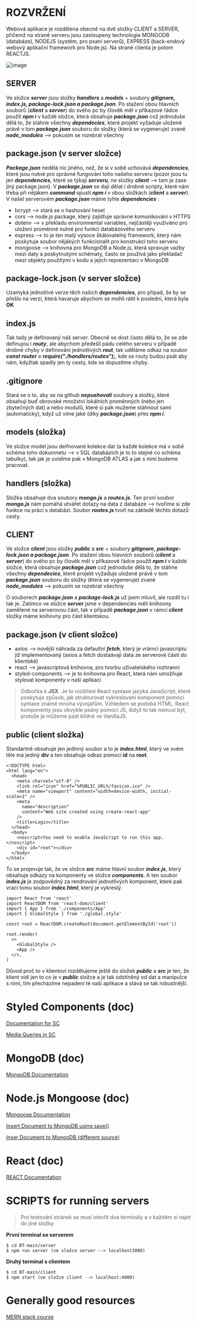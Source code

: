 # ROZVRŽENÍ

Webová aplikace je rozdělena obecně na dvě složky CLIENT a SERVER, přičemž na straně serveru jsou zastoupeny technologie MONGODB (databáze), NODEJS (systém, pro psaní serverů), EXPRESS (back-endový webový aplikační framework pro Node.js). Na straně clienta je potom REACTJS.

![image](https://user-images.githubusercontent.com/47132583/162705186-d9d711df-1f91-47f4-be53-a80b226c1728.png)

## SERVER

Ve složce __*server*__ jsou složky __*handlers*__ a __*models*__ + soubory __*gitignore, index.js, package-lock.json a package.json*__. Po stažení obou hlavních souborů (__*client*__ a __*server*__) do svého pc by člověk měl v příkazové řádce použít __*npm i*__ v každé složce, která obsahuje __*package.json*__ což jednoduše dělá to, že stáhne všechny __*dependecies*__, které projekt vyžaduje uložené právě v tom __*package.json*__ souboru do složky (která se vygeneruje) zvané __*node_modules*__ --> pokusím se rozebrat všechny

**package.json (v server složce)**
--

__*Package.json*__ nedělá nic jiného, než, že si v sobě uchovává __*dependencies*__, které jsou nutné pro správné fungování toho našeho serveru (pozor jsou tu jen  __*dependencies*__, které se týkají __*serveru*__, ne složky __*client*__ --> tam je zase jiný package.json). V __*package.json*__ se dají dělat i drobné scripty, které nám třeba při nějákem __*command*__ spustí __*npm i*__ v obou složkách (__*client*__ a __*server*__). V našel serverovém __*package.json*__ máme tyhle __*dependencies*__ :

* bcrypt --> stará se o hashování hesel
* cors --> node.js package, který zajišťuje správné komunikování v HTTPS
* dotenv --> v překladu environmental variables, nejčástěji využiváno pro uložení proměnné nutné pro funkci databázového serveru
* express --> to je ten malý vysoce škálovatelný framework, který nám poskytuje soubor nějákých funkcionalit pro konstrukci toho serveru
* mongoose --> knihovna pro MongoDB a Node.js, která spravuje vazby mezi daty a poskytnutými schématy, často se používá jako překladač mezi objekty použítými v kodu a jejich reprezentaci v MongoDB

**package-lock.json (v server složce)**
--

Uzamyká jednotlivé verze těch našich __*dependencies*__, pro případ, že by se přešlo na verzi, která havaruje abychom se mohli rátit k poslední, která byla __OK__

**index.js**
--

Tak tady je definovaný náš server. Obecně se dost často dělá to, že se zde definujou i __*routy*__, ale abychom předešli pádu celého serveru v případě drobné chyby v definování jednotlivých __*rout*__, tak uděláme odkaz na soubor __*const router = require("./handlers/routes");*__, kde se routy budou psát aby nám, kdyžtak spadly jen ty cesty, kde se dopustíme chyby.

**.gitignore**
--

Stará se o to, aby se na github __*nepushovali*__ soubory a složky, které obsahuji buď obrovské množství lokálních proměnných (nebo jen zbytečných dat) a nebo modulů, které si pak mužeme stáhnout sami (automaticky), když už víme jaké (díky __*package.json*__) přes __*npm i*__.

**models (složka)**
--

Ve složce model jsou deifnované kolekce dat (a každé kolekce má v sobě schéma toho dokumnetu --> v SQL databázích je to to stejné co schéma tabulky), tak jak je uvidíme pak v MongoDB ATLAS a jak s nimi budeme pracovat.

**handlers (složka)**
--

Složka obsahuje dva soubory __*mongo.js*__ a __*routes.js*__. Ten první soubor __*mongo.js*__ nám pomáhá utvářet dotazy na data z databáze --> tvoříme si zde funkce na práci s databází. Soubor __*routes.js*__ tvoří na základě těchto dotazů cesty.

## CLIENT

Ve složce __*client*__ jsou složky __*public*__ a __*src*__ + soubory __*gitignore, package-lock.json a package.json*__. Po stažení obou hlavních souborů (__*client*__ a __*server*__) do svého pc by člověk měl v příkazové řádce použít __*npm i*__ v každé složce, která obsahuje __*package.json*__ což jednoduše dělá to, že stáhne všechny __*dependecies*__, které projekt vyžaduje uložené právě v tom __*package.json*__ souboru do složky (která se vygeneruje) zvané __*node_modules*__ --> pokusím se rozebrat všechny

O souborech __*package.json*__ a __*package-lock.js*__ už jsem mluvil, ale rozdil tu i tak je. Zatímco ve složce __*server*__ jsme v dependencies měli knihovny zaměřené na serverovou část, tak v případě __*package.json*__ v rámci __*client*__ složky máme knihovny pro část klientskou.

**package.json (v client složce)**
--

* axios --> novější náhrada za defaultní __*fetch*__, který je vrámci javascriptu již implementovaný (axios a fetch dostaávají data ze serverové části do klientské)
* react --> javascriptová knihovna, pro tvorbu uživatelského rozhranní
* styled-components --> je to knihovna pro React, která nám umožňuje stylovat komponenty v naší aplikaci

> Odbočka k __JSX__. Je to rozšíření React syntaxe jazyka JavaScript, které poskytuje způsob, jak strukturovat vykreslování komponent pomocí syntaxe známé mnoha vývojářům. Vzhledem se podobá HTML. React komponenty jsou obvykle psány pomocí JS, ikdyž to tak nemusí být, protože je můžeme psát klidně ve VanillaJS. 

**public (client složka)**
--
 
 Standartně obsahuje jen jedinný soubor a to je __*index.html*__, který ve svém těle má jediný __div__ a ten obsahuje odkaz pomocí __id__ na __root__.
 
    <!DOCTYPE html>
    <html lang="en">
      <head>
        <meta charset="utf-8" />
        <link rel="icon" href="%PUBLIC_URL%/favicon.ico" />
        <meta name="viewport" content="width=device-width, initial-scale=1" />
        <meta
          name="description"
          content="Web site created using create-react-app"
        />
        <title>Login</title>
      </head>
      <body>
        <noscript>You need to enable JavaScript to run this app.</noscript>
        <div id="root"></div>
      </body>
    </html>
 
 To se projevuje tak, že ve složce __*src*__ máme hlavní soubor __*index.js*__, který obsahuje odkazy na komponenty ve složce __*components*__. A ten soubor __*index.js*__ je zodpovědný za rendrování jednotlivých komponent, které pak vrací tomu soubor __*index.html*__, který je vykreslý. 
 
    import React from 'react'
    import ReactDOM from 'react-dom/client'
    import { App } from './components/App'
    import { GlobalStyle } from './global.style'

    const root = ReactDOM.createRoot(document.getElementById('root'))

    root.render(
      <>
        <GlobalStyle />
        <App />
      </>,
    )
    
Důvod proč to v klientovi rozdělujeme ještě do složek __*public*__ a __*src*__ je ten, že klient vidí jen to co je v __*public*__ složce a je tak odstíněný od dat a manipulce s nimi, tím přecházíme nepadení té naší aplikace a stává se tak robustnější.

# Styled Components (doc)

[Documentation for SC](https://styled-components.com/docs/basics)
 
[Media Queries in SC](https://jsramblings.com/how-to-use-media-queries-with-styled-components/)

# MongoDB (doc)

[MongoDB Documentation](https://www.mongodb.com/docs/manual/reference/command/)

# Node.js Mongoose (doc)

[Mongoose Documentation](https://mongoosejs.com/docs/api.html)

[Insert Document to MongoDB using save()](https://www.tutorialkart.com/nodejs/mongoose/insert-document-to-mongodb/)

[Inser Document to MongoDB (different source)](https://www.tutsmake.com/insert-data-into-mongodb-using-node-js/)

# React (doc)

[REACT Documentation](https://reactjs.org/docs/getting-started.html#learn-react)

# SCRIPTS for running servers

> Pro testování stránek se musí otevřít dva terminály a v každém si najet do jiné složky

**První terminal se serverem**

    $ cd BT-main/server
    $ npm run server (ve složce server --> localhost3000)
    
**Druhý terminal s clientem**

    $ cd BT-main/client
    $ npm start (ve složce client --> localhost:4000)

# Generally good resources

[MERN stack course](https://www.youtube.com/watch?v=mrHNSanmqQ4)
